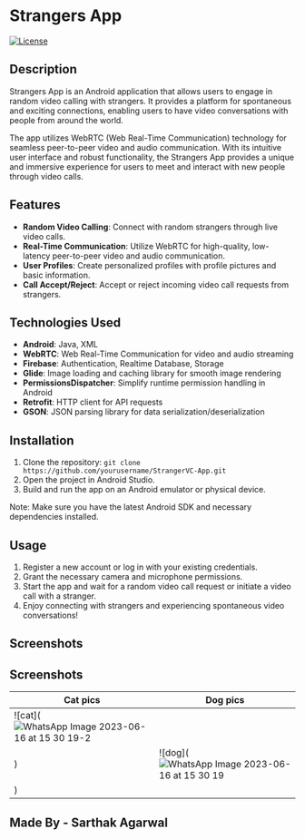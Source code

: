 # Strangers App

[![License](https://img.shields.io/badge/License-MIT-blue.svg)](https://opensource.org/licenses/MIT)

## Description

Strangers App is an Android application that allows users to engage in random video calling with strangers. It provides a platform for spontaneous and exciting connections, enabling users to have video conversations with people from around the world.

The app utilizes WebRTC (Web Real-Time Communication) technology for seamless peer-to-peer video and audio communication. With its intuitive user interface and robust functionality, the Strangers App provides a unique and immersive experience for users to meet and interact with new people through video calls.

## Features

- **Random Video Calling**: Connect with random strangers through live video calls.
- **Real-Time Communication**: Utilize WebRTC for high-quality, low-latency peer-to-peer video and audio communication.
- **User Profiles**: Create personalized profiles with profile pictures and basic information.
- **Call Accept/Reject**: Accept or reject incoming video call requests from strangers.

## Technologies Used

- **Android**: Java, XML
- **WebRTC**: Web Real-Time Communication for video and audio streaming
- **Firebase**: Authentication, Realtime Database, Storage
- **Glide**: Image loading and caching library for smooth image rendering
- **PermissionsDispatcher**: Simplify runtime permission handling in Android
- **Retrofit**: HTTP client for API requests
- **GSON**: JSON parsing library for data serialization/deserialization

## Installation

1. Clone the repository: `git clone https://github.com/yourusername/StrangerVC-App.git`
2. Open the project in Android Studio.
3. Build and run the app on an Android emulator or physical device.

Note: Make sure you have the latest Android SDK and necessary dependencies installed.

## Usage

1. Register a new account or log in with your existing credentials.
2. Grant the necessary camera and microphone permissions.
3. Start the app and wait for a random video call request or initiate a video call with a stranger.
4. Enjoy connecting with strangers and experiencing spontaneous video conversations!

## Screenshots


## Screenshots

| Cat pics                            | Dog pics                            |
| ----------------------------------- | ----------------------------------- |
| ![cat](![WhatsApp Image 2023-06-16 at 15 30 19-2](https://github.com/Sarthakag21/StrangerVC-App/assets/73837874/997f70f1-d07f-43e0-b1af-d315e8caaba7)
) | ![dog](![WhatsApp Image 2023-06-16 at 15 30 19](https://github.com/Sarthakag21/StrangerVC-App/assets/73837874/de738db9-605e-4c3c-b046-69285aa6fc5e)
) |





## Made By - Sarthak Agarwal

